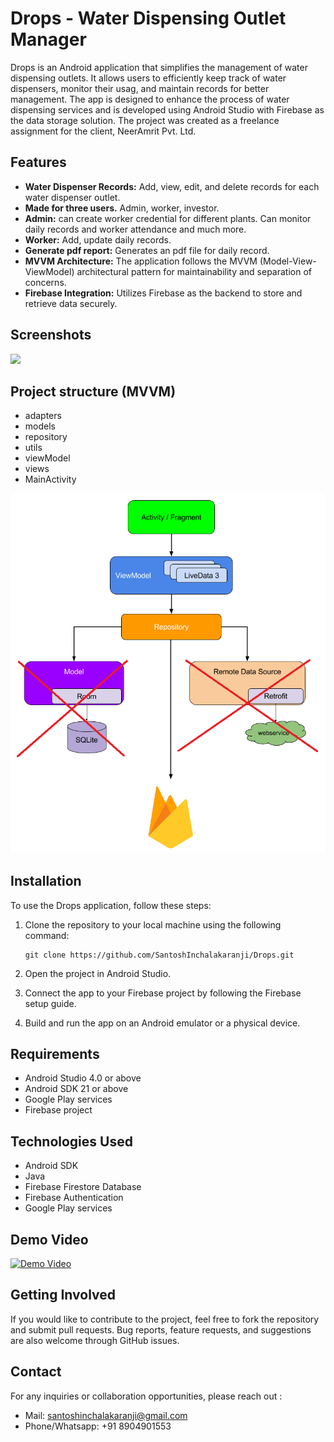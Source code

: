 # Drops - Water Dispensing Outlet Manager

Drops is an Android application that simplifies the management of water dispensing outlets. It allows users to efficiently keep track of water dispensers, monitor their usag, and maintain records for better management. The app is designed to enhance the process of water dispensing services and is developed using Android Studio with Firebase as the data storage solution. The project was created as a freelance assignment for the client, NeerAmrit Pvt. Ltd.

## Features

- **Water Dispenser Records:** Add, view, edit, and delete records for each water dispenser outlet.
- **Made for three users.** Admin, worker, investor.
- **Admin:** can create worker credential for different plants. Can monitor daily records and worker attendance and much more.
- **Worker:** Add, update daily records.
- **Generate pdf report:** Generates an pdf file for daily record.
- **MVVM Architecture:** The application follows the MVVM (Model-View-ViewModel) architectural pattern for maintainability and separation of concerns.
- **Firebase Integration:** Utilizes Firebase as the backend to store and retrieve data securely.

## Screenshots

<img src="https://github.com/SantoshInchalakaranji/Drops/blob/master/images/Web%201920%20%E2%80%93%201.png" />

## Project structure (MVVM)
* adapters
* models
* repository
* utils
* viewModel
* views
* MainActivity

 <img src="https://github.com/SantoshInchalakaranji/Drops/blob/master/images/firebase_with_mvvm.png" /> 

## Installation

To use the Drops application, follow these steps:

1. Clone the repository to your local machine using the following command:
   ```
   git clone https://github.com/SantoshInchalakaranji/Drops.git
   ```

2. Open the project in Android Studio.

3. Connect the app to your Firebase project by following the Firebase setup guide.

4. Build and run the app on an Android emulator or a physical device.

## Requirements

- Android Studio 4.0 or above
- Android SDK 21 or above
- Google Play services
- Firebase project

## Technologies Used

- Android SDK
- Java
- Firebase Firestore Database
- Firebase Authentication
- Google Play services

## Demo Video

[![Demo Video](https://png.pngtree.com/png-vector/20190724/ourmid/pngtree-vector-play-icon-png-image_1572584.jpg)](https://drive.google.com/file/d/1WG8Jzr32ZQEpWlwlwnmECT2O9ONWy4Pw/view?usp=drive_link)

 

## Getting Involved

If you would like to contribute to the project, feel free to fork the repository and submit pull requests. Bug reports, feature requests, and suggestions are also welcome through GitHub issues.



## Contact

For any inquiries or collaboration opportunities, please reach out :

- Mail: santoshinchalakaranji@gmail.com
- Phone/Whatsapp: +91 8904901553 

